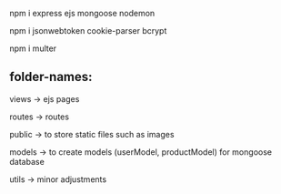 npm i express ejs mongoose nodemon

npm i jsonwebtoken cookie-parser bcrypt

npm i multer

folder-names:
-------------

views -> ejs pages

routes -> routes

public -> to store static files such as images

models -> to create models (userModel, productModel) for mongoose database

utils -> minor adjustments